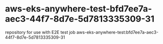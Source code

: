# aws-eks-anywhere-test-bfd7ee7a-aec3-44f7-8d7e-5d7813335309-31
repository for use with E2E test job aws-eks-anywhere-test:bfd7ee7a-aec3-44f7-8d7e-5d7813335309-31

